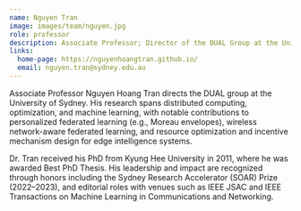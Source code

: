 ```yaml
---
name: Nguyen Tran
image: images/team/nguyen.jpg
role: professor
description: Associate Professor; Director of the DUAL Group at the University of Sydney
links:
  home-page: https://nguyenhoangtran.github.io/
  email: nguyen.tran@sydney.edu.au
---
```


Associate Professor Nguyen Hoang Tran directs the DUAL group at the University of Sydney. His research spans distributed computing, optimization, and machine learning, with notable contributions to personalized federated learning (e.g., Moreau envelopes), wireless network-aware federated learning, and resource optimization and incentive mechanism design for edge intelligence systems.

Dr. Tran received his PhD from Kyung Hee University in 2011, where he was awarded Best PhD Thesis. His leadership and impact are recognized through honors including the Sydney Research Accelerator (SOAR) Prize (2022–2023), and editorial roles with venues such as IEEE JSAC and IEEE Transactions on Machine Learning in Communications and Networking.
